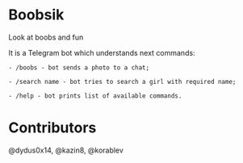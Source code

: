# Boobsik
Look at boobs and fun

It is a Telegram bot which understands next commands:

	- /boobs - bot sends a photo to a chat;
	
	- /search name - bot tries to search a girl with required name;
	
	- /help - bot prints list of available commands. 


# Contributors
@dydus0x14, @kazin8, @korablev

